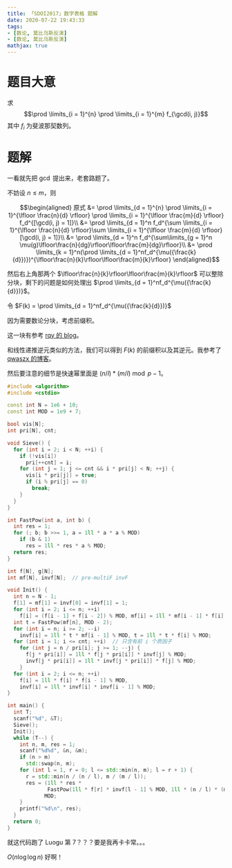 ```yaml
---
title: 「SDOI2017」数字表格 题解
date: 2020-07-22 19:43:33
tags: 
- [数论, 莫比乌斯反演]
- [数论, 莫比乌斯反演]
mathjax: true
---
```


# 题目大意

求 
$$\prod \limits_{i = 1}^{n} \prod \limits_{i = 1}^{m} f_{\gcd(i, j)}$$
其中 $f_i$ 为斐波那契数列。

<!--more-->

# 题解

一看就先把 $\gcd$ 提出来，老套路题了。

不妨设 $n \le m$，则

$$\begin{aligned}
  原式 &= \prod \limits_{d = 1}^{n} \prod \limits_{i = 1}^{\lfloor \frac{n}{d} \rfloor} \prod \limits_{i = 1}^{\lfloor \frac{m}{d} \rfloor} f_d^{[\gcd(i, j) = 1]}\\
  &= \prod \limits_{d = 1}^n f_d^{\sum \limits_{i = 1}^{\lfloor \frac{n}{d} \rfloor}\sum \limits_{i = 1}^{\lfloor \frac{m}{d} \rfloor}[\gcd(i, j) = 1]}\\
  &= \prod \limits_{d = 1}^n f_d^{\sum\limits_{g = 1}^n \mu(g)\lfloor\frac{n}{dg}\rfloor\lfloor\frac{m}{dg}\rfloor}\\
  &= \prod \limits_{k = 1}^n(\prod \limits_{d = 1}^nf_d^{\mu({\frac{k}{d}})})^{\lfloor\frac{n}{k}\rfloor\lfloor\frac{m}{k}\rfloor}
\end{aligned}$$

然后右上角那两个 $\lfloor\frac{n}{k}\rfloor\lfloor\frac{m}{k}\rfloor$ 可以整除分块，剩下的问题是如何处理出 $\prod \limits_{d = 1}^nf_d^{\mu({\frac{k}{d}})}$。

令 $F(k) = \prod \limits_{d = 1}^nf_d^{\mu({\frac{k}{d}})}$

因为需要数论分块，考虑前缀积。

这一块有参考 [rqy 的 blog](https://www.luogu.com.cn/blog/lx-2003/mobius-inversion)。

和线性递推逆元类似的方法，我们可以得到 $F(k)$ 的前缀积以及其逆元。我参考了 [qwaszx 的博客](https://www.luogu.com.cn/blog/qwaszx/solution-p3704)。

<!--留个锅以后补-->

然后要注意的细节是快速幂里面是 $(n / l) * (m / l) \bmod{p - 1}$。

```cpp
#include <algorithm>
#include <cstdio>

const int N = 1e6 + 10;
const int MOD = 1e9 + 7;

bool vis[N];
int pri[N], cnt;

void Sieve() {
  for (int i = 2; i < N; ++i) {
    if (!vis[i])
      pri[++cnt] = i;
    for (int j = 1; j <= cnt && i * pri[j] < N; ++j) {
      vis[i * pri[j]] = true;
      if (i % pri[j] == 0)
        break;
    }
  }
}

int FastPow(int a, int b) {
  int res = 1;
  for (; b; b >>= 1, a = 1ll * a * a % MOD)
    if (b & 1)
      res = 1ll * res * a % MOD;
  return res;
}

int f[N], g[N];
int mf[N], invf[N];  // pre-multiF invF

void Init() {
  int n = N - 1;
  f[1] = mf[1] = invf[0] = invf[1] = 1;
  for (int i = 2; i <= n; ++i)
    f[i] = (f[i - 1] + f[i - 2]) % MOD, mf[i] = 1ll * mf[i - 1] * f[i] % MOD;
  int t = FastPow(mf[n], MOD - 2);
  for (int i = n; i >= 2; --i)
    invf[i] = 1ll * t * mf[i - 1] % MOD, t = 1ll * t * f[i] % MOD;
  for (int i = 1; i <= cnt; ++i)  // 只含有前 i 个质因子
    for (int j = n / pri[i]; j >= 1; --j) {
      f[j * pri[i]] = 1ll * f[j * pri[i]] * invf[j] % MOD;
      invf[j * pri[i]] = 1ll * invf[j * pri[i]] * f[j] % MOD;
    }
  for (int i = 2; i <= n; ++i)
    f[i] = 1ll * f[i] * f[i - 1] % MOD,
    invf[i] = 1ll * invf[i] * invf[i - 1] % MOD;
}

int main() {
  int T;
  scanf("%d", &T);
  Sieve();
  Init();
  while (T--) {
    int n, m, res = 1;
    scanf("%d%d", &n, &m);
    if (n > m)
      std::swap(n, m);
    for (int l = 1, r = 0; l <= std::min(n, m); l = r + 1) {
      r = std::min(n / (n / l), m / (m / l));
      res = (1ll * res *
             FastPow(1ll * f[r] * invf[l - 1] % MOD, 1ll * (n / l) * (m / l) % (MOD - 1))) %
            MOD;
    }
    printf("%d\n", res);
  }
  return 0;
}

```

就这代码跑了 Luogu 第 7？？？要是我再卡卡常。。。

$O(n \log \log n)$ 好啊！
